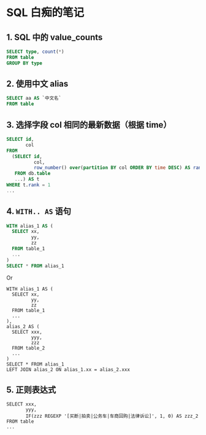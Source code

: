 # SQL 白痴的笔记

## 1. SQL 中的 value_counts
```sql
SELECT type, count(*)
FROM table
GROUP BY type
```

## 2. 使用中文 alias

```sql
SELECT aa AS `中文名`
FROM table
```

## 3. 选择字段 col 相同的最新数据（根据 time）

```sql
SELECT id,
       col
FROM
  (SELECT id,
          col,
          row_number() over(partition BY col ORDER BY time DESC) AS rank
   FROM db.table
   ...) AS t
WHERE t.rank = 1
...
```

## 4. `WITH.. AS` 语句

```sql
WITH alias_1 AS (
  SELECT xx,
         yy,
         zz
  FROM table_1
  ...
)
SELECT * FROM alias_1
```

Or

```WITH
WITH alias_1 AS (
  SELECT xx,
         yy,
         zz
  FROM table_1
  ...
),
alias_2 AS (
  SELECT xxx,
         yyy,
         zzz
  FROM table_2
  ...
)
SELECT * FROM alias_1
LEFT JOIN alias_2 ON alias_1.xx = alias_2.xxx
```

## 5. 正则表达式
```
SELECT xxx,
       yyy,
       IF(zzz REGEXP '[买断|拍卖|公务车|车商回购|法律诉讼]', 1, 0) AS zzz_2
FROM table
...
```
